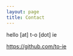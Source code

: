 ```yaml
---
layout: page
title: Contact
---
```


<p>hello [at] t-o [dot] ie</p>
<p><a href="https://github.com/to-ie" target="_blank">https://github.com/to-ie</a></p>